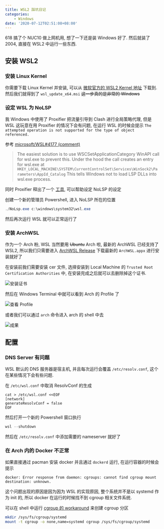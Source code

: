 ```yaml
---
title: WSL2 踩坑日记
categories:
    - Windows
date: '2020-07-12T02:51:08+08:00'
---
```


618 搞了个 NUC10 做上网机用, 想了一下还是装 Windows 好了. 然后就装了 2004, 直接在 WSL2 中运行一些东西.

<!--more-->

## 安装 WSL2

### 安装 Linux Kernel

你需要下载 Linux Kernel 并安装, 可以从 [微软官方的 WSL2 Kernel 地址](https://aka.ms/wsl2kernel) 下载到. 然后我们就得到了 `wsl_update_x64.msi`  ~~这一步真的是非常的 Windows~~

### 设定 WSL 为 NoLSP

我 Windows 中使用了 Proxifier 把流量引导到 Clash 进行全局策略代理, 但是 WSL 这玩意在用 Proxifier 的情况下会有问题, 在运行 WSL 的时候会提示 `The attempted operation is not supported for the type of object referenced.`

参考 [microsoft/WSL#4177 (comment)](https://github.com/microsoft/WSL/issues/4177#issuecomment-597736482) 

> The easiest solution is to use WSCSetApplicationCategory WinAPI call for wsl.exe to prevent this. Under the hood the call creates an entry for wsl.exe at `HKEY_LOCAL_MACHINE\SYSTEM\CurrentControlSet\Services\WinSock2\Parameters\AppId_Catalog` This tells Windows not to load LSP DLLs into wsl.exe process.

同时 Proxifier 释出了一个 [工具](www.proxifier.com/tmp/Test20200228/NoLsp.exe), 可以帮助设定 NoLSP 的设定

创建一个新的管理员 Powershell, 进入 NoLSP 所在的位置

```powershell
./NoLsp.exe c:\windows\system32\wsl.exe
```

然后再次运行 WSL 就可以正常运行了

### 安装 ArchWSL

作为一个 Arch 粉, WSL 当然要用 ~~Ubuntu~~ Arch 啦, 最新的 ArchWSL 已经支持了 WSL2, 所以我们只需要进入 [ArchWSL Release](https://github.com/yuk7/ArchWSL/releases) 下载最新的 `ArchWSL.appx` 进行安装就好了

在安装前我们需要安装 cer 文件, 选择安装到 Local Machine 的 `Trusted Root Certification Authorities` 中, 在安装完成之后就可以去删除掉这个证书.

![安装证书](https://i.loli.net/2020/06/22/P4oT5MckQJi1AnL.png)

然后在 Windows Terminal 中就可以看到 Arch 的 Profile 了

![查看 Profile](https://i.loli.net/2020/06/22/AO8IfsVHkq9GK2X.png)

或者我们可以通过 `arch` 命令进入 arch 的 shell 中去

![成果](https://i.loli.net/2020/06/22/DyT1XIEtimBdHoh.png)

## 配置

### DNS Server 有问题

WSL 默认的 DNS 服务器是宿主机, 并且每次运行会覆盖 `/etc/resolv.conf`, 这个在某些情况下会有些问题.

在 `/etc/wsl.conf` 中取消 ResolvConf 的生成

```
cat > /etc/wsl.conf <<EOF
[network]
generateResolvConf = false
EOF
```

然后打开一个新的 Powershell 窗口执行

```powershell
wsl --shutdown
```

然后在 `/etc/resolv.conf` 中添加需要的 nameserver 就好了

### 在 Arch 内的 Docker 不正常

如果直接通过 pacman 安装 docker 并且通过 `dockerd` 运行, 在运行容器的时候会提示

```
docker: Error response from daemon: cgroups: cannot find cgroup mount destination: unknown.
```

这个问题出现的原因是因为因为 WSL 的实现原因, 整个系统并不是以 systemd 作为 init 的, 所以 docker 在运行的时候找不到 cgroup 相关文件系统.

可以在 shell 中运行 [cgroup 的 workaround](https://github.com/microsoft/WSL/issues/4189) 来创建 cgroup 分区

```bash
mkdir /sys/fs/cgroup/systemd
mount -t cgroup -o none,name=systemd cgroup /sys/fs/cgroup/systemd
```

